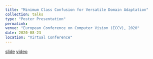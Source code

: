 ```yaml
---
title: "Minimum Class Confusion for Versatile Domain Adaptation"
collection: talks
type: "Poster Presentation"
permalink: 
venue: "European Conference on Computer Vision (ECCV), 2020"
date: 2020-08-23
location: "Virtual Conference"
---
```

[slide](https://Jin-Ying.github.io/files/ECCV-2020.pdf)
[video](https://Jin-Ying.github.io/files/ECCV-2020.mp4)

